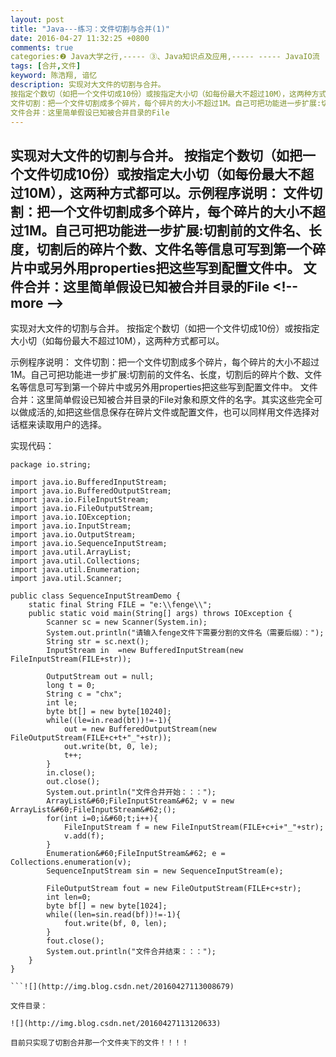```yaml
---
layout: post
title: "Java---练习：文件切割与合并(1)"
date: 2016-04-27 11:32:25 +0800
comments: true
categories:❷ Java大学之行,----- ③、Java知识点及应用,----- ----- JavaIO流
tags: [合并,文件]
keyword: 陈浩翔, 谙忆
description: 实现对大文件的切割与合并。 
按指定个数切（如把一个文件切成10份）或按指定大小切（如每份最大不超过10M），这两种方式都可以。示例程序说明： 
文件切割：把一个文件切割成多个碎片，每个碎片的大小不超过1M。自己可把功能进一步扩展:切割前的文件名、长度，切割后的碎片个数、文件名等信息可写到第一个碎片中或另外用properties把这些写到配置文件中。 
文件合并：这里简单假设已知被合并目录的File 
---
```



实现对大文件的切割与合并。 
按指定个数切（如把一个文件切成10份）或按指定大小切（如每份最大不超过10M），这两种方式都可以。示例程序说明： 
文件切割：把一个文件切割成多个碎片，每个碎片的大小不超过1M。自己可把功能进一步扩展:切割前的文件名、长度，切割后的碎片个数、文件名等信息可写到第一个碎片中或另外用properties把这些写到配置文件中。 
文件合并：这里简单假设已知被合并目录的File
&#60;!-- more --&#62;
----------

实现对大文件的切割与合并。
按指定个数切（如把一个文件切成10份）或按指定大小切（如每份最大不超过10M），这两种方式都可以。


示例程序说明：
文件切割：把一个文件切割成多个碎片，每个碎片的大小不超过1M。自己可把功能进一步扩展:切割前的文件名、长度，切割后的碎片个数、文件名等信息可写到第一个碎片中或另外用properties把这些写到配置文件中。
文件合并：这里简单假设已知被合并目录的File对象和原文件的名字。其实这些完全可以做成活的,如把这些信息保存在碎片文件或配置文件，也可以同样用文件选择对话框来读取用户的选择。


实现代码：

```
package io.string;

import java.io.BufferedInputStream;
import java.io.BufferedOutputStream;
import java.io.FileInputStream;
import java.io.FileOutputStream;
import java.io.IOException;
import java.io.InputStream;
import java.io.OutputStream;
import java.io.SequenceInputStream;
import java.util.ArrayList;
import java.util.Collections;
import java.util.Enumeration;
import java.util.Scanner;

public class SequenceInputStreamDemo {
	static final String FILE = "e:\\fenge\\";
	public static void main(String[] args) throws IOException {
		Scanner sc = new Scanner(System.in);
		System.out.println("请输入fenge文件下需要分割的文件名（需要后缀）：");
		String str = sc.next();
		InputStream in  =new BufferedInputStream(new FileInputStream(FILE+str));
		
		OutputStream out = null;
		long t = 0;
		String c = "chx";
		int le;
		byte bt[] = new byte[10240];
		while((le=in.read(bt))!=-1){
			out = new BufferedOutputStream(new FileOutputStream(FILE+c+t+"_"+str));
			out.write(bt, 0, le);
			t++;
		}
		in.close();
		out.close();
		System.out.println("文件合并开始：：：");
		ArrayList&#60;FileInputStream&#62; v = new ArrayList&#60;FileInputStream&#62;();
		for(int i=0;i&#60;t;i++){
			FileInputStream f = new FileInputStream(FILE+c+i+"_"+str);
			v.add(f);
		}
		Enumeration&#60;FileInputStream&#62; e = Collections.enumeration(v);
		SequenceInputStream sin = new SequenceInputStream(e);
		
		FileOutputStream fout = new FileOutputStream(FILE+c+str);
		int len=0;
		byte bf[] = new byte[1024];
		while((len=sin.read(bf))!=-1){
			fout.write(bf, 0, len);
		}
		fout.close();
		System.out.println("文件合并结束：：：");
	}
}

```![](http://img.blog.csdn.net/20160427113008679)

文件目录：

![](http://img.blog.csdn.net/20160427113120633)

目前只实现了切割合并那一个文件夹下的文件！！！！